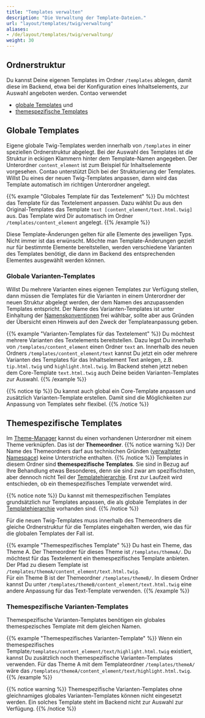 ```yaml
---
title: "Templates verwalten"
description: "Die Verwaltung der Template-Dateien."
url: "layout/templates/twig/verwaltung"
aliases:
- /de/layout/templates/twig/verwaltung/
weight: 30
---
```


## Ordnerstruktur

Du kannst Deine eigenen Templates im Ordner `/templates` ablegen, damit diese im Backend, etwa bei der Konfiguration
eines Inhaltselements, zur Auswahl angeboten werden. Contao verwendet
* [globale Templates](#globale-templates) und
* [themespezifische Templates](#themespezifische-templates)

## Globale Templates

Eigene globale Twig-Templates werden innerhalb von `/templates` in einer speziellen Ordnerstruktur abgelegt.
Bei der Auswahl des Templates ist die Struktur in eckigen Klammern hinter dem Template-Namen angegeben. Der Unterordner
`content_element` ist zum Beispiel für Inhaltselemente vorgesehen.
Contao unterstützt Dich bei der Strukturierung der Templates. Willst Du eines der neuen Twig-Templates anpassen, dann
wird das Template automatisch im richtigen Unterordner angelegt.

{{% example "Globales Template für das Textelement" %}}
Du möchtest das Template für das Textelement anpassen. Dazu wählst Du aus den Original-Templates das Template
`text [content_element/text.html.twig]` aus. Das Template wird Dir automatisch im Ordner `/templates/content_element`
angelegt.
{{% /example %}}

Diese Template-Änderungen gelten für alle Elemente des jeweiligen Typs. Nicht immer ist das erwünscht. Möchte man
Template-Änderungen gezielt nur für bestimmte Elemente bereitstellen, werden verschiedene Varianten des Templates
benötigt, die dann im Backend des entsprechenden Elementes ausgewählt werden können.

### Globale Varianten-Templates

Willst Du mehrere Varianten eines eigenen Templates zur Verfügung stellen, dann müssen die Templates für die Varianten
in einem Unterordner der neuen Struktur abgelegt werden, der dem Namen des anzupassenden Templates entspricht. Der Name
des Varianten-Templates ist unter Einhaltung der
[Namenskonventionen](https://docs.contao.org/dev/framework/templates/creating-templates/#naming-convention) frei
wählbar, sollte aber aus Gründen der Übersicht einen Hinweis auf den Zweck der Templateanpassung geben.

{{% example "Varianten-Templates für das Textelement" %}}
Du möchtest mehrere Varianten des Textelements bereitstellen.
Dazu legst Du innerhalb von `/templates/content_element` einen Ordner `text` an. Innerhalb des neuen Ordners
`/templates/content_element/text` kannst Du jetzt ein oder mehrere Varianten des Templates für das Inhaltselement Text
anlegen, z.B. `tip.html.twig` und `highlight.html.twig`.
Im Backend stehen jetzt neben dem Core-Template `text.html.twig` auch Deine beiden Varianten-Templates zur Auswahl.
{{% /example %}}

{{% notice tip %}}
Du kannst auch global ein Core-Template anpassen und zusätzlich Varianten-Template erstellen.
Damit sind die Möglichkeiten zur Anpassung von Templates sehr flexibel.
{{% /notice %}}

## Themespezifische Templates

Im [Theme-Manager](../../../theme-manager/themes-verwalten) kannst du einen vorhandenen Unterordner mit einem
Theme verknüpfen. Das ist der **Themeordner**.
{{% notice warning %}}
Der Name des Themeordners darf aus technischen 
Gründen ([verwalteter Namespace](https://docs.contao.org/dev/framework/templates/architecture/#managed-namespace)) keine
Unterstriche enthalten.
{{% /notice %}}
Templates in diesem Ordner sind **themespezifische Templates**. Sie sind
in
Bezug auf Ihre Behandlung etwas Besonderes, denn sie sind zwar am spezifischsten, aber dennoch nicht Teil der
[Templatehierarchie](../wiederverwendung/#templatehierarchie). Erst zur Laufzeit wird entschieden, ob ein
themespezifisches
Template verwendet wird.<br>

{{% notice note %}}
Du kannst mit themespezifischen Templates grundsätzlich nur Templates anpassen, die als globale Templates in der
[Templatehierarchie](../wiederverwendung/#templatehierarchie) vorhanden sind.
{{% /notice %}}

Für die neuen Twig-Templates muss innerhalb des Themeordners die gleiche Ordnerstruktur für die Templates eingehalten
werden, wie das für die globalen Templates der Fall ist.

{{% example "Themespezifisches Template" %}}
Du hast ein Theme, das Theme A. Der Themeordner für dieses Theme ist `/templates/themeA/`. Du möchtest für das
Textelement ein themespezifisches Template anbieten. Der Pfad zu diesem Template ist
`/templates/themeA/content_element/text.html.twig`.<br>
Für ein Theme B ist der Themeordner `/templates/themeB/`. In diesem Ordner kannst Du unter
`/templates/themeB/content_element/text.html.twig` eine andere Anpassung für das Text-Template verwenden.
{{% /example %}}

### Themespezifische Varianten-Templates

Themespezifische Varianten-Templates benötigen ein globales themespezisches Template mit dem gleichen Namen.

{{% example "Themespezifisches Varianten-Template" %}}
Wenn ein themespezifisches Template`/templates/content_element/text/highlight.html.twig` existiert,
kannst Du zusätzlich noch themespezifische Varianten-Templates verwenden. Für das Theme A mit dem Templateordner
`/templates/themeA/` wäre das `/templates/themeA/content_element/text/highlight.html.twig`.
{{% /example %}}

{{% notice warning %}}
Themespezifische Varianten-Templates ohne gleichnamiges globales Varianten-Templates können nicht eingesetzt
werden. Ein solches Template steht im Backend nicht zur Auswahl zur Verfügung.
{{% /notice %}}







